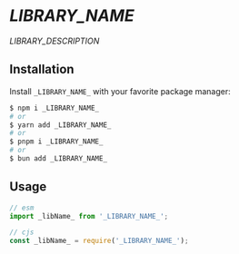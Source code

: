# _LIBRARY_NAME_

_LIBRARY_DESCRIPTION_

## Installation

Install `_LIBRARY_NAME_` with your favorite package manager:

```sh
$ npm i _LIBRARY_NAME_
# or
$ yarn add _LIBRARY_NAME_
# or
$ pnpm i _LIBRARY_NAME_
# or
$ bun add _LIBRARY_NAME_
```

## Usage

```ts
// esm
import _libName_ from '_LIBRARY_NAME_';

// cjs
const _libName_ = require('_LIBRARY_NAME_');
```
